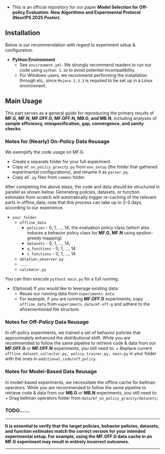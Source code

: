 * This is an official repository for our paper **Model Selection for Off-policy Evaluation: New Algorithms and Experimental Protocol (NeurIPS 2025 Poster)**. 

## Installation
Below is our recommendation with regard to experiment setup & configuration.
+ **Python Environment**
    + See `environment.yml`. We strongly recommend readers to run our code using `python 3.10` to avoid potential incompatibility.
    + For Windows users, we recommend performing the installation through `WSL`, since `Mujoco 2.3.3` is required to be set up in a Linux environment.

## Main Usage
This part serves as a general guide for reproducing the primary results of **MF.G, MF.N, MF.OFF.G, MF.OFF.N, MB.G, and MB.N**, including analyses of **sample efficiency, misspecification, gap, convergence, and sanity checks**.
### Notes for (Nearly) On-Policy Data Reusage
We exemplify the code usage on MF.G.
+ Create a separate folder for your full experiment.
+ Copy `mf_on_policy_gravity.py` from `env_setup` (the folder that gathered experimental configurations), and rename it as `parser.py`.
+ Copy all `.py` files from `common` folder.

After completing the above steps, the code and data should be structured in parallel as shown below. Generating policies, datasets, or function estimates from scratch will automatically trigger re-caching of the relevant parts in offline_data; note that this process can take up to 2–3 days, according to our experience.
+ `your_folder`
    + `offline_data`
        + `policies` - 0, 1, ..., 14; the evaluation policy class (which also induces a behavior policy class for **MF.G, MF.N** using epsilon-greedy mapping)
        + `datasets` - 0, 1, ..., 14; 
        + `q_functions` - 0, 1, ..., 14
        + `v_functions` - 0, 1, ..., 14
    + `ablation_observer.py`
    + ......
    + `validator.py`

You can then execute `python3 main.py` for a full running.

+ (Optional) If you would like to leverage existing data:
    + Reuse our running data from `experiments_data`.
    + For example, if you are running **MF.OFF.G** experiments, copy `offline_data` from `experiments_data/mf-off-g` and adhere to the aforementioned file structure. 

### Notes for Off-Policy Data Reusage
In off-policy experiments, we trained a set of behavior policies that approximately enhanced the distributional shift. While you are recommended to follow the same pipeline to retrieve code & data from our **MF.OFF.G** or **MF.OFF.N** experiments, you still need to:
    + Replace current `offline_dataset_collector.py, policy_trainer.py, main.py` in your folder with the ones in `additional_code/off_policy`.

### Notes for Model-Based Data Reusage
In model-based experiments, we necessitate the offline cache for bellman operators. While you are recommended to follow the same pipeline to retrieve code & data from our **MB.G** or **MB.N** experiments, you still need to:
    + Drag bellman operators folder from `data/mf_on_policy_gravity/datasets`;

### TODO......

****
**It is essential to verify that the target policies, behavior policies, datasets, and function estimates match the correct version for your intended experimental setup. For example, using the MF.OFF.G data cache in an MF.G experiment may result in entirely incorrect outcomes.**
****